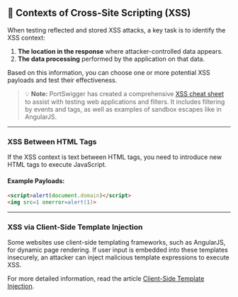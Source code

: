 ## 🔎 Contexts of Cross-Site Scripting (XSS)

When testing reflected and stored XSS attacks, a key task is to identify the XSS context:

1. **The location in the response** where attacker-controlled data appears.
2. **The data processing** performed by the application on that data.

Based on this information, you can choose one or more potential XSS payloads and test their effectiveness.

> 💡 **Note:** PortSwigger has created a comprehensive [XSS cheat sheet](https://portswigger.net/web-security/cross-site-scripting/cheat-sheet) to assist with testing web applications and filters. It includes filtering by events and tags, as well as examples of sandbox escapes like in AngularJS.

---

### XSS Between HTML Tags

If the XSS context is text between HTML tags, you need to introduce new HTML tags to execute JavaScript.

#### Example Payloads:

```html
<script>alert(document.domain)</script>
<img src=1 onerror=alert(1)>
```

---

### XSS via Client-Side Template Injection

Some websites use client-side templating frameworks, such as AngularJS, for dynamic page rendering. If user input is embedded into these templates insecurely, an attacker can inject malicious template expressions to execute XSS.

For more detailed information, read the article [Client-Side Template Injection](https://github.com/qhoko/What-was-learned/tree/main/PortSwigger/Client-Side-Vulnerabilities/XSS/Client-side%20template%20injection).
